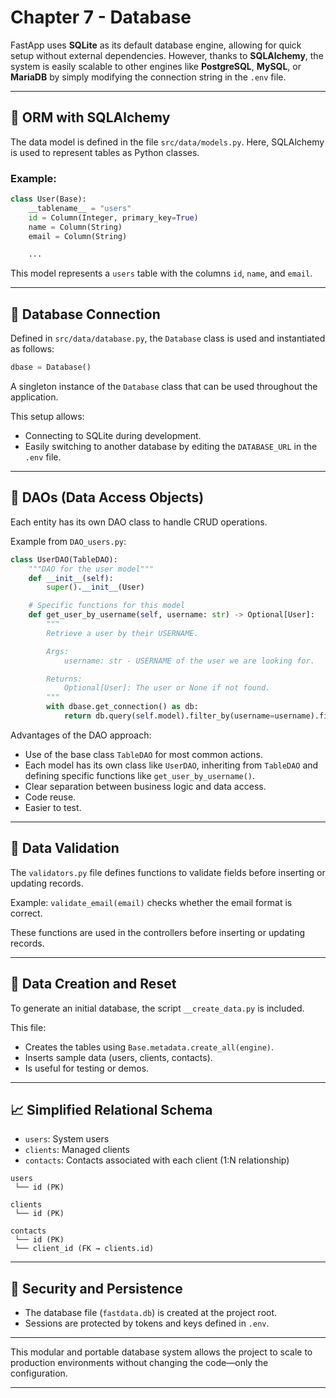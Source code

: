 # Chapter 7 - Database

FastApp uses **SQLite** as its default database engine, allowing for quick setup without external dependencies. However, thanks to **SQLAlchemy**, the system is easily scalable to other engines like **PostgreSQL**, **MySQL**, or **MariaDB** by simply modifying the connection string in the `.env` file.

---

## 🧱 ORM with SQLAlchemy

The data model is defined in the file `src/data/models.py`. Here, SQLAlchemy is used to represent tables as Python classes.

### Example:
```python
class User(Base):
    __tablename__ = "users"
    id = Column(Integer, primary_key=True)
    name = Column(String)
    email = Column(String)

    ...
```

This model represents a `users` table with the columns `id`, `name`, and `email`.

---

## 🔌 Database Connection

Defined in `src/data/database.py`, the `Database` class is used and instantiated as follows:
```python
dbase = Database()
```
A singleton instance of the `Database` class that can be used throughout the application.

This setup allows:
- Connecting to SQLite during development.
- Easily switching to another database by editing the `DATABASE_URL` in the `.env` file.

---

## 🧩 DAOs (Data Access Objects)

Each entity has its own DAO class to handle CRUD operations.

Example from `DAO_users.py`:
```python
class UserDAO(TableDAO):
    """DAO for the user model"""
    def __init__(self):
        super().__init__(User)

    # Specific functions for this model
    def get_user_by_username(self, username: str) -> Optional[User]:
        """
        Retrieve a user by their USERNAME.

        Args:  
            username: str - USERNAME of the user we are looking for.

        Returns:  
            Optional[User]: The user or None if not found.
        """
        with dbase.get_connection() as db:
            return db.query(self.model).filter_by(username=username).first()
```

Advantages of the DAO approach:
- Use of the base class `TableDAO` for most common actions.
- Each model has its own class like `UserDAO`, inheriting from `TableDAO` and defining specific functions like `get_user_by_username()`.
- Clear separation between business logic and data access.
- Code reuse.
- Easier to test.

---

## 🧪 Data Validation

The `validators.py` file defines functions to validate fields before inserting or updating records.

Example: `validate_email(email)` checks whether the email format is correct.

These functions are used in the controllers before inserting or updating records.

---

## 🔄 Data Creation and Reset

To generate an initial database, the script `__create_data.py` is included.

This file:
- Creates the tables using `Base.metadata.create_all(engine)`.
- Inserts sample data (users, clients, contacts).
- Is useful for testing or demos.

---

## 📈 Simplified Relational Schema

- `users`: System users  
- `clients`: Managed clients  
- `contacts`: Contacts associated with each client (1:N relationship)

```text
users
 └── id (PK)

clients
 └── id (PK)

contacts
 └── id (PK)
 └── client_id (FK → clients.id)
```

---

## 🔐 Security and Persistence

- The database file (`fastdata.db`) is created at the project root.
- Sessions are protected by tokens and keys defined in `.env`.

---

This modular and portable database system allows the project to scale to production environments without changing the code—only the configuration.

---